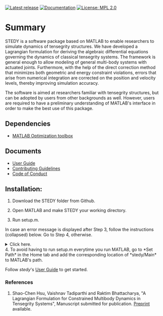 [![Latest release](https://img.shields.io/github/release/uqLab/stedy.svg)](https://github.com/uqLab/stedy/releases)
[![Documentation](https://img.shields.io/badge/documentation-user_guide-brightgreen.svg)](UserGuide.md)
[![License: MPL 2.0](https://img.shields.io/badge/License-MPL%202.0-brightgreen.svg)](https://opensource.org/licenses/MPL-2.0)
# Summary

STEDY is a software package based on MATLAB to enable researchers to simulate dynamics of tensegrity structures. We have developed a Lagrangian formulation for deriving the algebraic differential equations governing the dynamics of classical tensegrity systems. The framework is general enough to allow modeling of general multi-body systems with actuated joints. Furthermore, with the help of the direct correction method that minimizes both geometric and energy constraint violations, errors that arise from numerical integration are corrected on the position and velocity levels, thereby improving simulation accuracy.

The software is aimed at researchers familiar with tensegrity structures, but can be adopted by users from other backgrounds as well. However, users are required to have a preliminary understanding of MATLAB's interface in order to make the best use of this package.

## Dependencies
* [MATLAB Optimization toolbox]

## Documents
* [User Guide]
* [Contributing Guidelines]
* [Code of Conduct]

## Installation:
1. Download the STEDY folder from Github.

2. Open MATLAB and make STEDY your working directory.

3. Run setup.m.

  In case an error message is displayed after Step 3, follow the instructions (collapsed) below. Go to Step 4, otherwise.
      <details><summary> Click here.  </summary><p>

      ```MATLAB
      Editing ode solver failed. Please edit ODE45m manually.
      ```
      *3b*. You will find a copy of *ode45* in your main folder called *ode45m*. Edit it to add the following line exactly in the position shown below. To clarify, in the context of ode45, constraint correction has been implemented only after ensuring that the weighted error (obtained after advancing one step) is no more than the tolerance *rtol*.
          **NOTE**: The user is required to add **ONLY** the line calling the ConstraintCorrection function to ode45m.

          ```matlab
          % Accept the solution only if the weighted error is no more than the
          % tolerance rtol.  Estimate an h that will yield an error of rtol on
          % the next step or the next try at taking this step, as the case may be,
          % and use 0.8 of this value to avoid failures.

          if err > rtol % Failed step
            ...

                if nofailed
                  nofailed = false;
                  if NNrejectStep
                    absh = max(hmin, 0.5*absh);
                  else
                    absh = max(hmin, absh * max(0.1, 0.8*(rtol/err)^pow));
                  end
                else
                  absh = max(hmin, 0.5 * absh);
                end
                h = tdir * absh;
                done = false;

          else  % (Successful step)

              % ADD ONLY THE FOLLOWING LINE CALLING THE FUNCTION
              ynew = ConstraintCorrection(ynew,odeArgs{1},tnew);

                NNreset_f7 = false;
                if nonNegative && any(ynew(idxNonNegative)<0)

            ...
          end
          ```
    *3c*. After editing, rename the function at the top to ode45m to avoid a warning.

          ```matlab
          function varargout = ode45m(ode,tspan,y0,options,varargin)
          ```

</details>
4. To avoid having to run setup.m everytime you run MATLAB, go to *Set Path* in the Home tab and add the corresponding location of *stedy/Main* to MATLAB's path.


Follow *stedy*'s [User Guide] to get started.
### References
1. Shao-Chen Hsu, Vaishnav Tadiparthi and Raktim Bhattacharya, "A Lagrangian Formulation for Constrained Multibody Dynamics in Tensegrity Systems", Manuscript submitted for publication. [Preprint] available. 

[User Guide]: UserGuide.md
[MATLAB Optimization toolbox]: https://www.mathworks.com/products/optimization.html
[Contributing Guidelines]: ContributingGuidelines.md
[Code of Conduct]: CodeofConduct.md
[Preprint]: https://www.researchgate.net/publication/328676032_A_Lagrangian_Formulation_for_Constrained_Multibody_Dynamics_in_Tensegrity_Systems
